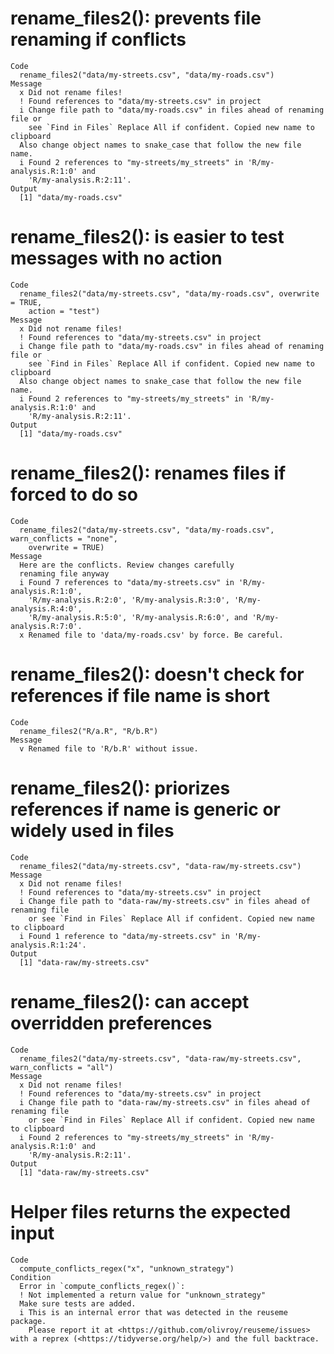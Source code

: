 # rename_files2(): prevents file renaming if conflicts

    Code
      rename_files2("data/my-streets.csv", "data/my-roads.csv")
    Message
      x Did not rename files!
      ! Found references to "data/my-streets.csv" in project
      i Change file path to "data/my-roads.csv" in files ahead of renaming file or
        see `Find in Files` Replace All if confident. Copied new name to clipboard
      Also change object names to snake_case that follow the new file name.
      i Found 2 references to "my-streets/my_streets" in 'R/my-analysis.R:1:0' and
        'R/my-analysis.R:2:11'.
    Output
      [1] "data/my-roads.csv"

# rename_files2(): is easier to test messages with no action

    Code
      rename_files2("data/my-streets.csv", "data/my-roads.csv", overwrite = TRUE,
        action = "test")
    Message
      x Did not rename files!
      ! Found references to "data/my-streets.csv" in project
      i Change file path to "data/my-roads.csv" in files ahead of renaming file or
        see `Find in Files` Replace All if confident. Copied new name to clipboard
      Also change object names to snake_case that follow the new file name.
      i Found 2 references to "my-streets/my_streets" in 'R/my-analysis.R:1:0' and
        'R/my-analysis.R:2:11'.
    Output
      [1] "data/my-roads.csv"

# rename_files2(): renames files if forced to do so

    Code
      rename_files2("data/my-streets.csv", "data/my-roads.csv", warn_conflicts = "none",
        overwrite = TRUE)
    Message
      Here are the conflicts. Review changes carefully
      renaming file anyway
      i Found 7 references to "data/my-streets.csv" in 'R/my-analysis.R:1:0',
        'R/my-analysis.R:2:0', 'R/my-analysis.R:3:0', 'R/my-analysis.R:4:0',
        'R/my-analysis.R:5:0', 'R/my-analysis.R:6:0', and 'R/my-analysis.R:7:0'.
      x Renamed file to 'data/my-roads.csv' by force. Be careful.

# rename_files2(): doesn't check for references if file name is short

    Code
      rename_files2("R/a.R", "R/b.R")
    Message
      v Renamed file to 'R/b.R' without issue.

# rename_files2(): priorizes references if name is generic or widely used in files

    Code
      rename_files2("data/my-streets.csv", "data-raw/my-streets.csv")
    Message
      x Did not rename files!
      ! Found references to "data/my-streets.csv" in project
      i Change file path to "data-raw/my-streets.csv" in files ahead of renaming file
        or see `Find in Files` Replace All if confident. Copied new name to clipboard
      i Found 1 reference to "data/my-streets.csv" in 'R/my-analysis.R:1:24'.
    Output
      [1] "data-raw/my-streets.csv"

# rename_files2(): can accept overridden preferences

    Code
      rename_files2("data/my-streets.csv", "data-raw/my-streets.csv", warn_conflicts = "all")
    Message
      x Did not rename files!
      ! Found references to "data/my-streets.csv" in project
      i Change file path to "data-raw/my-streets.csv" in files ahead of renaming file
        or see `Find in Files` Replace All if confident. Copied new name to clipboard
      i Found 2 references to "my-streets/my_streets" in 'R/my-analysis.R:1:0' and
        'R/my-analysis.R:2:11'.
    Output
      [1] "data-raw/my-streets.csv"

# Helper files returns the expected input

    Code
      compute_conflicts_regex("x", "unknown_strategy")
    Condition
      Error in `compute_conflicts_regex()`:
      ! Not implemented a return value for "unknown_strategy"
      Make sure tests are added.
      i This is an internal error that was detected in the reuseme package.
        Please report it at <https://github.com/olivroy/reuseme/issues> with a reprex (<https://tidyverse.org/help/>) and the full backtrace.

